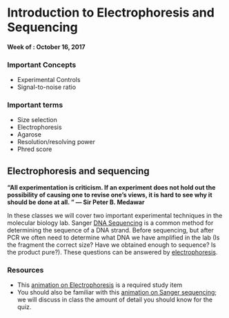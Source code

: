 # Introduction to Electrophoresis and Sequencing 

#### Week of : October 16, 2017


### Important Concepts

* Experimental Controls
* Signal-to-noise ratio

### Important terms

* Size selection
* Electrophoresis
* Agarose
* Resolution/resolving power
* Phred score


## Electrophoresis and sequencing

**“All experimentation is criticism. If an experiment does not hold out the possibility of causing one to revise one’s views, it is hard to see why it should be done at all. ” ― Sir Peter B. Medawar**

In these classes we will cover two important experimental techniques in the molecular biology lab. Sanger [DNA Sequencing](https://en.wikipedia.org/wiki/Sanger_sequencing) is a common method for determining the sequence of a DNA strand. Before sequencing, but after PCR we often need to determine what DNA we have amplified in the lab (Is the fragment the correct size? Have we obtained enough to sequence? Is the product pure?). These questions can be answered by [electrophoresis](https://en.wikipedia.org/wiki/Agarose_gel_electrophoresis). 

### Resources

- This [animation on Electrophoresis](https://www.dnalc.org/view/15921-Gel-electrophoresis.html) is a required study item
- You should also be familiar with this [animation on Sanger sequencing](https://www.dnalc.org/view/15923-Cycle-sequencing.html); we will discuss in class the amount of detail you should know for the quiz. 

